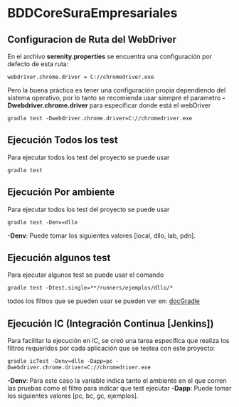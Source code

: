 # BDDCoreSuraEmpresariales
## Configuracion de Ruta del WebDriver
En el archivo **serenity.properties** se encuentra una configuración por defecto de esta ruta:
```
webdriver.chrome.driver = C://chromedriver.exe
```
Pero la buena práctica es tener una configuración propia dependiendo del sistema operativo, por lo tanto
se recomienda usar siempre el parametro **-Dwebdriver.chrome.driver** para especificar donde está el webDriver
```
gradle test -Dwebdriver.chrome.driver=C://chromedriver.exe
```
## Ejecución Todos los test
Para ejecutar todos los test del proyecto se puede usar
```
gradle test
```
## Ejecución Por ambiente
Para ejecutar todos los test del proyecto se puede usar
```
gradle test -Denv=dllo 
```
**-Denv**: Puede tomar los siguientes valores [local, dllo, lab, pdn].
## Ejecución algunos test
Para ejecutar algunos test se puede usar el comando
```
gradle test -Dtest.single=**/runners/ejemplos/dllo/*
```
todos los filtros que se pueden usar se pueden ver en:
[docGradle](https://docs.gradle.org/current/javadoc/org/gradle/api/tasks/testing/TestFilter.html)
## Ejecución IC (Integración Continua [Jenkins])
Para facilitar la ejecución en IC, se creó una tarea específica que realiza los filtros requeridos por cada aplicación
que se testea con este proyecto:
```
gradle icTest -Denv=dllo -Dapp=pc -Dwebdriver.chrome.driver=C://chromedriver.exe
```
**-Denv**: Para este caso la variable indica tanto el ambiente en el que corren las pruebas como el filtro 
para indicar que test ejecutar
**-Dapp**: Puede tomar los siguientes valores [pc, bc, gc, ejemplos].

